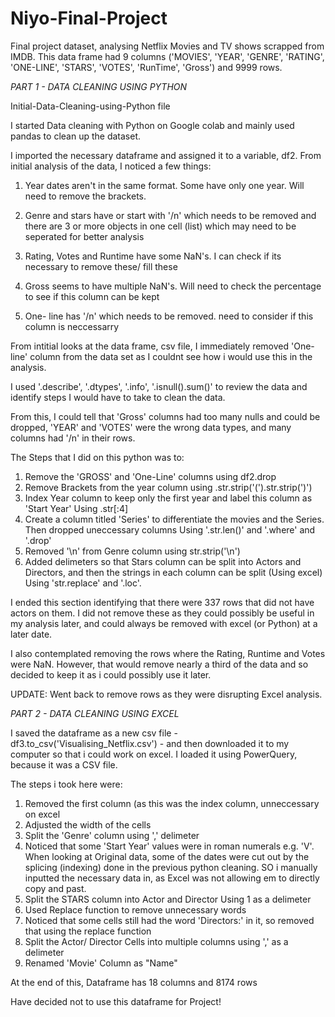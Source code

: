 # Niyo-Final-Project
Final project dataset, analysing Netflix Movies and TV shows scrapped from IMDB.
This data frame had 9 columns ('MOVIES', 'YEAR', 'GENRE', 'RATING', 'ONE-LINE', 'STARS', 'VOTES', 'RunTime', 'Gross') and 9999 rows.

*PART 1 - DATA CLEANING USING PYTHON* 

Initial-Data-Cleaning-using-Python file

I started Data cleaning with Python on Google colab and mainly used pandas to clean up the dataset.

I imported the necessary dataframe and assigned it to a variable, df2. From initial analysis of the data, I noticed a few things:

1. Year dates aren't in the same format. Some have only one year. Will need to remove the brackets.

2. Genre and stars have or start with '/n' which needs to be removed and there are 3 or more objects in one cell (list) which may need to be seperated for better analysis

3. Rating, Votes and Runtime have some NaN's. I can check if its necessary to remove these/ fill these

4. Gross seems to have multiple NaN's. Will need to check the percentage to see if this column can be kept

5. One- line has '/n' which needs to be removed. need to consider if this column is neccessarry


From intitial looks at the data frame, csv file, I immediately removed 'One-line' column from the data set as I couldnt see how i would use this in the analysis.

I used '.describe', '.dtypes', '.info', '.isnull().sum()' to review the data and identify steps I would have to take to clean the data.

From this, I could tell that 'Gross' columns had too many nulls and could be dropped, 'YEAR' and 'VOTES' were the wrong data types, and many columns had '/n' in their rows.

The Steps that I did on this python was to:

1. Remove the 'GROSS' and 'One-Line' columns using df2.drop
2. Remove Brackets from the year column using .str.strip('(').str.strip(')')
3. Index Year column to keep only the first year and label this column as 'Start Year' Using .str[:4]
4. Create a column titled 'Series' to differentiate the movies and the Series. Then dropped uneccessary columns Using '.str.len()' and '.where' and '.drop'
5. Removed '\n' from Genre column using str.strip('\n')
6. Added delimeters so that Stars column can be split into Actors and Directors, and then the strings in each column can be split (Using excel) Using 'str.replace' and '.loc'.

I ended this section identifying that there were 337 rows that did not have actors on them. I did not remove these as they could possibly be useful in my analysis later, and could always be removed with excel (or Python) at a later date.

I also contemplated removing the rows where the Rating, Runtime and Votes were NaN. However, that would remove nearly a third of the data and so decided to keep it as i could possibly use it later.

UPDATE: Went back to remove rows as they were disrupting Excel analysis.

*PART 2 - DATA CLEANING USING EXCEL*

I saved the dataframe as a new csv file - df3.to_csv('Visualising_Netflix.csv') - and then downloaded it to my computer so that i could work on excel. I loaded it using PowerQuery, because it was a CSV file.

The steps i took here were:

1. Removed the first column (as this was the index column, unneccessary on excel
2. Adjusted the width of the cells
3. Split the 'Genre' column using ',' delimeter
4. Noticed that some 'Start Year' values were in roman numerals e.g. 'V'. When looking at Original data, some of the dates were cut out by the splicing (indexing) done in the previous python cleaning. SO i manually inputted the necessary data in, as Excel was not allowing em to directly copy and past.
5. Split the STARS column into Actor and Director Using 1 as a delimeter
6. Used Replace function to remove unnecessary words
7. Noticed that some cells still had the word 'Directors:' in it, so removed that using the replace function
8. Split the Actor/ Director Cells into multiple columns using ',' as a delimeter
9. Renamed 'Movie' Column as "Name"

At the end of this, Dataframe has 18 columns and 8174 rows

Have decided not to use this dataframe for Project!
